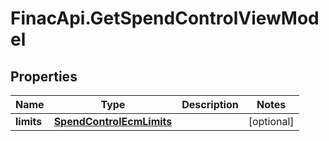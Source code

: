 # FinacApi.GetSpendControlViewModel

## Properties
Name | Type | Description | Notes
------------ | ------------- | ------------- | -------------
**limits** | [**SpendControlEcmLimits**](SpendControlEcmLimits.md) |  | [optional] 
